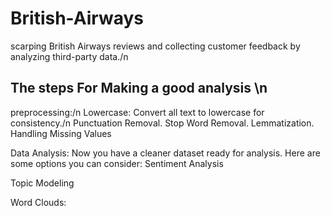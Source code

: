 # British-Airways
scarping British Airways reviews and collecting customer feedback by analyzing third-party data./n
## The steps For Making a good analysis \n
preprocessing:/n
Lowercase: Convert all text to lowercase for consistency./n
Punctuation Removal.
Stop Word Removal.
Lemmatization.
Handling Missing Values

Data Analysis:
Now you have a cleaner dataset ready for analysis. Here are some options you can consider:
Sentiment Analysis

Topic Modeling

Word Clouds:

